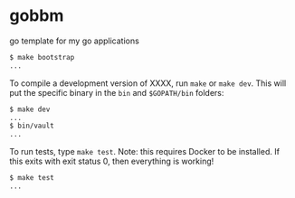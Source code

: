 # gobbm
go template for my go applications

```sh
$ make bootstrap
...
```

To compile a development version of XXXX, run `make` or `make dev`. This will
put the specific binary in the `bin` and `$GOPATH/bin` folders:

```sh
$ make dev
...
$ bin/vault
...
```

To run tests, type `make test`. Note: this requires Docker to be installed. If
this exits with exit status 0, then everything is working!

```sh
$ make test
...
```

